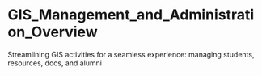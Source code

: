 # GIS_Management_and_Administration_Overview
Streamlining GIS activities for a seamless experience: managing students, resources, docs, and alumni
